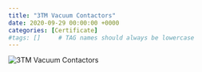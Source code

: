 ```yaml
---
title: "3TM Vacuum Contactors"
date: 2020-09-29 00:00:00 +0000
categories: [Certificate]
#tags: []     # TAG names should always be lowercase
---
```



![3TM Vacuum Contactors](../../Certs/In_DB_lc.robots.LCPDFCertificateGenerationProductRobot_QA585O3-1.png "3TM Vacuum Contactors")
